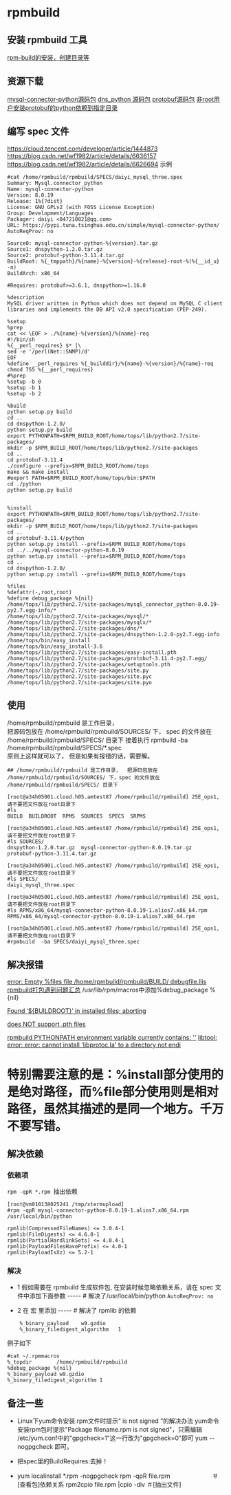  
 
# rpmbuild

## 安装 rpmbuild 工具
[rpm-build的安装，创建目录等](https://blog.51cto.com/13689359/2165975)

## 资源下载
[mysql-connector-python源码包](https://yuque.antfin-inc.com/sls/private_cloud/tilsa0#6N5qk)
[dns_python 源码包](http://www.dnspython.org/kits/1.2.0/)
[protobuf源码包](https://github.com/protocolbuffers/protobuf/releases)
[非root用户安装protobuf的python依赖到指定目录](https://blog.csdn.net/thumbcs/article/details/80946171)



## 编写 spec 文件
https://cloud.tencent.com/developer/article/1444873
https://blog.csdn.net/wf1982/article/details/6636157
https://blog.csdn.net/wf1982/article/details/6626694
示例 
```
#cat /home/rpmbuild/rpmbuild/SPECS/daiyi_mysql_three.spec
Summary: Mysql.connector_python
Name: mysql-connector-python
Version: 8.0.19
Release: 1%{?dist}
License: GNU GPLv2 (with FOSS License Exception)
Group: Development/Languages
Packager: daiyi <847210821@qq.com>
URL: https://pypi.tuna.tsinghua.edu.cn/simple/mysql-connector-python/
AutoReqProv: no

Source0: mysql-connector-python-%{version}.tar.gz
Source1: dnspython-1.2.0.tar.gz
Source2: protobuf-python-3.11.4.tar.gz
BuildRoot: %{_tmppath}/%{name}-%{version}-%{release}-root-%(%{__id_u} -n)
BuildArch: x86_64

#Requires: protobuf>=3.6.1, dnspython>=1.16.0

%description
MySQL driver written in Python which does not depend on MySQL C client
libraries and implements the DB API v2.0 specification (PEP-249).

%setup
%prep
cat << \EOF > ./%{name}-%{version}/%{name}-req
#!/bin/sh
%{__perl_requires} $* |\
sed -e '/perl(Net::SNMP)/d'
EOF
%define __perl_requires %{_builddir}/%{name}-%{version}/%{name}-req
chmod 755 %{__perl_requires}
#%prep
%setup -b 0
%setup -b 1
%setup -b 2

%build
python setup.py build
cd ..
cd dnspython-1.2.0/
python setup.py build
export PYTHONPATH=$RPM_BUILD_ROOT/home/tops/lib/python2.7/site-packages/
mkdir -p $RPM_BUILD_ROOT/home/tops/lib/python2.7/site-packages
cd ..
cd protobuf-3.11.4
./configure --prefix=$RPM_BUILD_ROOT/home/tops
make && make install
#export PATH=$RPM_BUILD_ROOT/home/tops/bin:$PATH
cd ./python
python setup.py build


%install
export PYTHONPATH=$RPM_BUILD_ROOT/home/tops/lib/python2.7/site-packages/
mkdir -p $RPM_BUILD_ROOT/home/tops/lib/python2.7/site-packages
cd ..
cd protobuf-3.11.4/python
python setup.py install --prefix=$RPM_BUILD_ROOT/home/tops
cd ../../mysql-connector-python-8.0.19
python setup.py install --prefix=$RPM_BUILD_ROOT/home/tops
cd ..
cd dnspython-1.2.0/
python setup.py install --prefix=$RPM_BUILD_ROOT/home/tops

%files
%defattr(-,root,root)
%define debug_package %{nil}
/home/tops/lib/python2.7/site-packages/mysql_connector_python-8.0.19-py2.7.egg-info/*
/home/tops/lib/python2.7/site-packages/mysql/*
/home/tops/lib/python2.7/site-packages/mysqlx/*
/home/tops/lib/python2.7/site-packages/dns/*
/home/tops/lib/python2.7/site-packages/dnspython-1.2.0-py2.7.egg-info
/home/tops/bin/easy_install
/home/tops/bin/easy_install-3.6
/home/tops/lib/python2.7/site-packages/easy-install.pth
/home/tops/lib/python2.7/site-packages/protobuf-3.11.4-py2.7.egg/
/home/tops/lib/python2.7/site-packages/setuptools.pth
/home/tops/lib/python2.7/site-packages/site.py
/home/tops/lib/python2.7/site-packages/site.pyc
/home/tops/lib/python2.7/site-packages/site.pyo
```
## 使用

/home/rpmbuild/rpmbuild 是工作目录，  
把源码包放在  /home/rpmbuild/rpmbuild/SOURCES/ 下，
spec 的文件放在 /home/rpmbuild/rpmbuild/SPECS/ 目录下
接着执行  rpmbuild -ba /home/rpmbuild/rpmbuild/SPECS/*.spec  
原则上这样就可以了， 但是如果有报错的话，需要解。
```
## /home/rpmbuild/rpmbuild 是工作目录，  把源码包放在  /home/rpmbuild/rpmbuild/SOURCES/ 下，spec 的文件放在 /home/rpmbuild/rpmbuild/SPECS/ 目录下 

[root@a34h05001.cloud.h05.amtest87 /home/rpmbuild/rpmbuild] 25E_ops1,请不要把文件放在root目录下
#ls
BUILD  BUILDROOT  RPMS  SOURCES  SPECS  SRPMS

[root@a34h05001.cloud.h05.amtest87 /home/rpmbuild/rpmbuild] 25E_ops1,请不要把文件放在root目录下
#ls SOURCES/
dnspython-1.2.0.tar.gz  mysql-connector-python-8.0.19.tar.gz  protobuf-python-3.11.4.tar.gz

[root@a34h05001.cloud.h05.amtest87 /home/rpmbuild/rpmbuild] 25E_ops1,请不要把文件放在root目录下
#ls SPECS/
daiyi_mysql_three.spec

[root@a34h05001.cloud.h05.amtest87 /home/rpmbuild/rpmbuild] 25E_ops1,请不要把文件放在root目录下
#ls RPMS/x86_64/mysql-connector-python-8.0.19-1.alios7.x86_64.rpm
RPMS/x86_64/mysql-connector-python-8.0.19-1.alios7.x86_64.rpm

[root@a34h05001.cloud.h05.amtest87 /home/rpmbuild/rpmbuild] 25E_ops1,请不要把文件放在root目录下
#rpmbuild  -ba SPECS/daiyi_mysql_three.spec
```


## 解决报错

[error: Empty %files file /home/rpmbuild/rpmbuild/BUILD/ debugfile.llis](https://blog.csdn.net/qq_41922018/article/details/103905243)
[rpmbuild打包遇到问题汇总](https://blog.csdn.net/u014007037/article/details/78727526)
/usr/lib/rpm/macros中添加%debug_package %{nil}


[Found ‘${BUILDROOT}’ in installed files; aborting](http://adam.younglogic.com/2010/05/found-buildroot-in-installed-files-aborting/)

[does NOT support .pth files](https://blog.csdn.net/yuan_lo/article/details/48289317)

[rpmbuild  PYTHONPATH environment variable currently contains: ''](https://segmentfault.com/q/1010000010587830)
[libtool: error: error: cannot install 'libprotoc.la' to a directory not endi](https://blog.csdn.net/qq_25147897/article/details/78544395)





# 特别需要注意的是：%install部分使用的是绝对路径，而%file部分使用则是相对路径，虽然其描述的是同一个地方。千万不要写错。

## 解决依赖

### 依赖项  
`rpm -qpR *.rpm `抽出依赖
```
[root@vm010138025241 /tmp/xtermupload]
#rpm -qpR mysql-connector-python-8.0.19-1.alios7.x86_64.rpm
/usr/local/bin/python

rpmlib(CompressedFileNames) <= 3.0.4-1
rpmlib(FileDigests) <= 4.6.0-1
rpmlib(PartialHardlinkSets) <= 4.0.4-1
rpmlib(PayloadFilesHavePrefix) <= 4.0-1
rpmlib(PayloadIsXz) <= 5.2-1
```

### 解决
* 1 假如需要在 rpmbuild 生成软件包, 在安装时候忽略依赖关系，请在 spec 文件中添加下面参数 ----- # 解决了/usr/local/bin/python
    `AutoReqProv: no`

* 2 在 宏 里添加  ----- # 解决了 rpmlib 的依赖
```
    %_binary_payload    w9.gzdio
    %_binary_filedigest_algorithm   1
```

例子如下
```
#cat ~/.rpmmacros
%_topdir        /home/rpmbuild/rpmbuild
%debug_package %{nil}
%_binary_payload w9.gzdio
%_binary_filedigest_algorithm 1
```

## 备注一些
* Linux下yum命令安装.rpm文件时提示“ is not signed ”的解决办法
   yum命令安装rpm包时提示"Package filename.rpm is not signed"，只需编辑
    /etc/yum.conf中的"gpgcheck=1"这一行改为"gpgcheck=0"即可
    yum --nogpgcheck 即可。


* 把spec里的BuildRequires:去掉！

* yum localinstall *.rpm -nogpgcheck
    rpm -qpR file.rpm　　　　　　　＃[查看包]依赖关系
    rpm2cpio file.rpm |cpio -div    ＃[抽出文件]